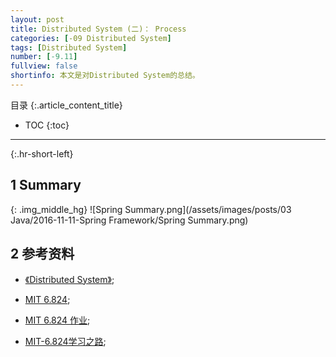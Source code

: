 ```yaml
---
layout: post
title: Distributed System (二)： Process 
categories: [-09 Distributed System]
tags: [Distributed System]
number: [-9.11]
fullview: false
shortinfo: 本文是对Distributed System的总结。
---
```

目录
{:.article_content_title}


* TOC
{:toc}

---
{:.hr-short-left}

## 1 Summary ##

{: .img_middle_hg}
![Spring Summary.png](/assets/images/posts/03 Java/2016-11-11-Spring Framework/Spring Summary.png)



## 2 参考资料 ##




- [《Distributed System》](https://www.distributed-systems.net/index.php/books/distributed-systems-3rd-edition-2017/);

- [MIT 6.824](https://pdos.csail.mit.edu/6.824/schedule.html);

- [MIT 6.824 作业](https://github.com/chaozh/MIT-6.824);

- [MIT-6.824学习之路](http://ts25504.github.io/2016/08/16/MIT-6-824%E5%AD%A6%E4%B9%A0%E4%B9%8B%E8%B7%AF/);
